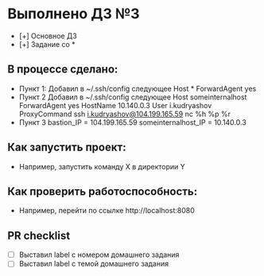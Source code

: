 # Выполнено ДЗ №3

 - [+] Основное ДЗ
 - [+] Задание со *

## В процессе сделано:
 - Пункт 1:
Добавил в ~/.ssh/config следующее
Host *
  ForwardAgent yes
 - Пункт 2
Добавил в ~/.ssh/config следующее
Host someinternalhost
 ForwardAgent yes
 HostName 10.140.0.3
 User i.kudryashov
 ProxyCommand ssh i.kudryashov@104.199.165.59 nc %h %p %r
 - Пункт 3
 bastion_IP = 104.199.165.59 
 someinternalhost_IP = 10.140.0.3

## Как запустить проект:
 - Например, запустить команду X в директории Y

## Как проверить работоспособность:
 - Например, перейти по ссылке http://localhost:8080

## PR checklist
 - [ ] Выставил label с номером домашнего задания
 - [ ] Выставил label с темой домашнего задания
